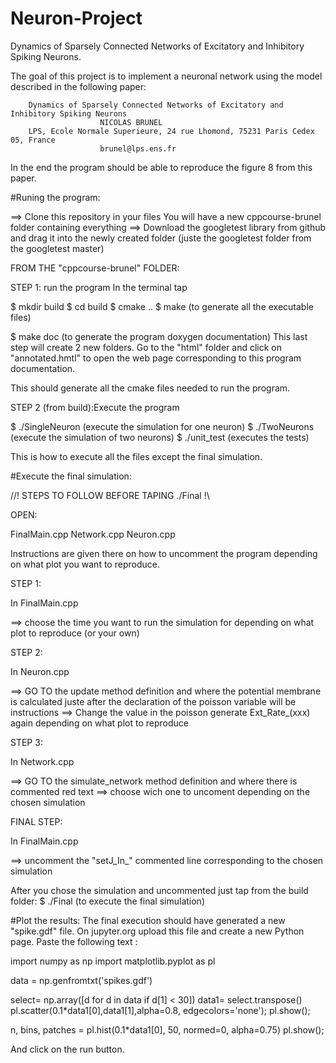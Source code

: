 # Neuron-Project
Dynamics of Sparsely Connected Networks of Excitatory and Inhibitory Spiking Neurons.

The goal of this project is to implement a neuronal network using the model described in the following paper: 

		Dynamics of Sparsely Connected Networks of Excitatory and Inhibitory Spiking Neurons
						NICOLAS BRUNEL
		LPS, Ecole Normale Superieure, 24 rue Lhomond, 75231 Paris Cedex 05, France
						brunel@lps.ens.fr

In the end the program should be able to reproduce the figure 8 from this paper.



#Runing the program:

==> Clone this repository in your files
You will have a new cppcourse-brunel folder containing everything
==> Download the googletest library from github and drag it into the newly created folder (juste the googletest folder from the googletest master)

FROM THE "cppcourse-brunel" FOLDER:

STEP 1: run the program
In the terminal tap

$ mkdir build
$ cd build
$ cmake ..
$ make (to generate all the executable files)

$ make doc (to generate the program doxygen documentation)
This last step will create 2 new folders. Go to the "html" folder and click on "annotated.hmtl" to open the web page corresponding to this program documentation. 


This should generate all the cmake files needed to run the program.

STEP 2 (from build):Execute the program 

$ ./SingleNeuron (execute the simulation for one neuron)
$ ./TwoNeurons   (execute the simulation of two neurons)
$ ./unit_test    (executes the tests)

This is how to execute all the files except the final simulation.

#Execute the final simulation:

//! STEPS TO FOLLOW BEFORE TAPING ./Final !\\

OPEN:

FinalMain.cpp
Network.cpp
Neuron.cpp

Instructions are given there on how to uncomment the program depending on what plot you want to reproduce.

STEP 1:

In FinalMain.cpp

==> choose the time you want to run the simulation for depending on what plot to reproduce (or your own)
 
STEP 2:

In Neuron.cpp

==> GO TO the update method definition and where the potential membrane is calculated juste after the declaration of the poisson variable will be instructions
==> Change the value in the poisson generate Ext_Rate_(xxx) again depending on what plot to reproduce

STEP 3:

In Network.cpp

==> GO TO the simulate_network method definition and where there is commented red text
==> choose wich one to uncoment depending on the chosen simulation

FINAL STEP:

In FinalMain.cpp

==> uncomment the "setJ_In_" commented line corresponding to the chosen simulation

After you chose the simulation and uncommented just tap from the build folder:
$ ./Final (to execute the final simulation)


#Plot the results:
The final execution should have generated a new "spike.gdf" file. On jupyter.org upload this file and create a new Python page.
Paste the following text :

import numpy as np
import matplotlib.pyplot as pl

data = np.genfromtxt('spikes.gdf')

select= np.array([d for d in data if d[1] < 30])
data1= select.transpose()
pl.scatter(0.1*data1[0],data1[1],alpha=0.8, edgecolors='none');
pl.show();

n, bins, patches = pl.hist(0.1*data1[0], 50, normed=0, alpha=0.75)
pl.show();

And click on the run button.







